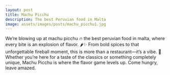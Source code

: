 ```yaml
---
layout: post
title: Machu Picchu
description: The best Peruvian food in Malta
image: assets/images/posts/machu_picchu1.jpg
---
```


We’re blowing up at machu picchu 🔥 the best peruvian food in malta, where every bite is an explosion of flavor. 🌶️✨ From bold spices to that unforgettable fireball moment, this is more than a restaurant—it’s a vibe. 🌴 Whether you’re here for a taste of the classics or something completely unique, Machu Picchu is where the flavor game levels up. Come hungry, leave amazed.
